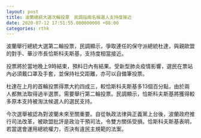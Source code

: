 ```yaml
---
layout: post
title: 波蘭總統大選次輪投票　民調指兩名候選人支持度接近
date: 2020-07-12 17:51:55.000000000 +08:00
categories: rthk
---
```


波蘭舉行總統大選第二輪投票，民調顯示，爭取連任的保守派總統杜達，與親歐盟的對手、華沙市長恰斯科夫斯基，支持度相當接近。

投票將於當地晚上9時結束，預料日內有結果。受新型肺炎疫情影響，選民在票站內必須戴口罩及手套，並保持社交距離，亦可以自備筆投票。

杜達在上月的首輪投票得票大約四成三，較恰斯科夫斯基多13個百分點，由於兩人都無法取得過半選票，需要舉行第二輪投票。民調顯示，恰斯科夫斯基將獲得較多原本支持被淘汰候選人的選民支持。

今次選舉被認為對波蘭未來至關重要。自從執政法律與正義黨上台後，波蘭政府推行司法改革，被歐盟批評是政治干預司法，令雙方關係受損。恰斯科夫斯基表明，若當選會運用總統權力，否決有違民主規範的法案。
